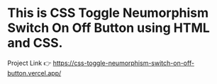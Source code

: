 # This is CSS Toggle Neumorphism Switch On Off Button using HTML and CSS.

Project Link 👉 https://css-toggle-neumorphism-switch-on-off-button.vercel.app/
